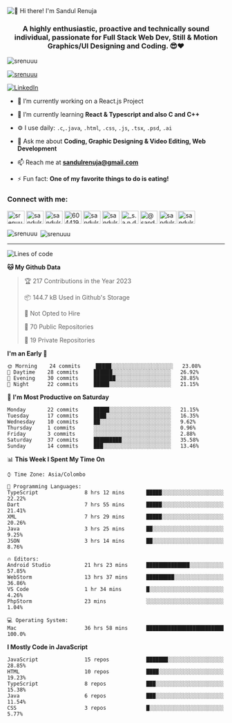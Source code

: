 <img src="https://user-images.githubusercontent.com/49369577/97047278-562d0200-1596-11eb-8a4f-656b2acf2b6a.gif" alt="👋 Hi there! I'm Sandul Renuja" title="👋 Hi there! I'm Sandul Renuja"/>
<h3 align="center">A highly enthusiastic, proactive and technically sound individual, passionate for Full Stack Web Dev, Still & Motion Graphics/UI Designing and Coding. 😎❤</h3>

<p align="left"> <img src="https://komarev.com/ghpvc/?username=srenuuu&label=Profile%20views&color=43cc11&style=flat" alt="srenuuu" /> </p>

<p align="left"> <a href="https://github.com/ryo-ma/github-profile-trophy"><img src="https://github-profile-trophy.vercel.app/?username=srenuuu&title=Commit,PullRequest,Repository" alt="srenuuu" /></a> </p>

<p align="left">
   <a href="https://linkedin.com/in/sandulr/" target="_blank">
      <img src="https://img.shields.io/badge/-Sandul Renuja-blue?style=for-the-badge&logo=Linkedin" alt="LinkedIn">
   </a>
</p>

- 🔭 I’m currently working on a React.js Project
- 🌱 I’m currently learning **React & Typescript and also C and C++**
- ⚙️ I use daily: `.c`,`.java`, `.html`, `.css`, `.js`, `.tsx`, `.psd`, `.ai`
- 💬 Ask me about **Coding, Graphic Designing & Video Editing, Web Development**
- 📫 Reach me at **sandulrenuja@gmail.com**

- ⚡ Fun fact: **One of my favorite things to do is eating!**

<h3 align="left">Connect with me:</h3>
<p align="left">
<a href="https://dev.to/srenuuu" target="blank"><img align="center" src="https://cdn.jsdelivr.net/npm/simple-icons@3.0.1/icons/dev-dot-to.svg" alt="srenuuu" height="30" width="40" /></a>
<a href="https://twitter.com/sandulr" target="blank"><img align="center" src="https://cdn.jsdelivr.net/npm/simple-icons@3.0.1/icons/twitter.svg" alt="sandulr" height="30" width="40" /></a>
<a href="https://linkedin.com/in/sandulr" target="blank"><img align="center" src="https://cdn.jsdelivr.net/npm/simple-icons@3.0.1/icons/linkedin.svg" alt="sandulr" height="30" width="40" /></a>
<a href="https://stackoverflow.com/users/6044198" target="blank"><img align="center" src="https://cdn.jsdelivr.net/npm/simple-icons@3.0.1/icons/stackoverflow.svg" alt="6044198" height="30" width="40" /></a>
<a href="https://kaggle.com/sandulrenuja" target="blank"><img align="center" src="https://cdn.jsdelivr.net/npm/simple-icons@3.0.1/icons/kaggle.svg" alt="sandulrenuja" height="30" width="40" /></a>
<a href="https://fb.com/sandulrenuja" target="blank"><img align="center" src="https://cdn.jsdelivr.net/npm/simple-icons@3.0.1/icons/facebook.svg" alt="sandulrenuja" height="30" width="40" /></a>
<a href="https://instagram.com/_s.a.n.d.u.l_" target="blank"><img align="center" src="https://cdn.jsdelivr.net/npm/simple-icons@3.0.1/icons/instagram.svg" alt="_s.a.n.d.u.l_" height="30" width="40" /></a>
<a href="https://medium.com/@sandulrenuja" target="blank"><img align="center" src="https://cdn.jsdelivr.net/npm/simple-icons@3.0.1/icons/medium.svg" alt="@sandulrenuja" height="30" width="40" /></a>
<a href="https://www.codechef.com/users/sandulr" target="blank"><img align="center" src="https://cdn.jsdelivr.net/npm/simple-icons@3.1.0/icons/codechef.svg" alt="sandulr" height="30" width="40" /></a>
<a href="https://www.hackerrank.com/sandulrenuja" target="blank"><img align="center" src="https://cdn.jsdelivr.net/npm/simple-icons@3.0.1/icons/hackerrank.svg" alt="sandulrenuja" height="30" width="40" /></a>
</p>


<p><img align="left" src="https://github-readme-stats.vercel.app/api/top-langs?username=srenuuu&show_icons=true&locale=en&layout=compact" alt="srenuuu" /></p>

<p>&nbsp;<img align="center" src="https://github-readme-stats.vercel.app/api?username=srenuuu&show_icons=true&locale=en" alt="srenuuu" /></p>

<hr>

<!--START_SECTION:waka-->
![Lines of code](https://img.shields.io/badge/From%20Hello%20World%20I%27ve%20Written-0%20lines%20of%20code-blue)

**🐱 My Github Data** 

> 🏆 217 Contributions in the Year 2023
 > 
> 📦 144.7 kB Used in Github's Storage 
 > 
> 🚫 Not Opted to Hire
 > 
> 📜 70 Public Repositories
 > 
> 🔑 19 Private Repositories 

**I'm an Early 🐤** 

```text
🌞 Morning    24 commits     █████░░░░░░░░░░░░░░░░░░░░   23.08% 
🌆 Daytime    28 commits     ██████░░░░░░░░░░░░░░░░░░░   26.92% 
🌃 Evening    30 commits     ███████░░░░░░░░░░░░░░░░░░   28.85% 
🌙 Night      22 commits     █████░░░░░░░░░░░░░░░░░░░░   21.15%

```
📅 **I'm Most Productive on Saturday** 

```text
Monday       22 commits     █████░░░░░░░░░░░░░░░░░░░░   21.15% 
Tuesday      17 commits     ████░░░░░░░░░░░░░░░░░░░░░   16.35% 
Wednesday    10 commits     ██░░░░░░░░░░░░░░░░░░░░░░░   9.62% 
Thursday     1 commits      ░░░░░░░░░░░░░░░░░░░░░░░░░   0.96% 
Friday       3 commits      ░░░░░░░░░░░░░░░░░░░░░░░░░   2.88% 
Saturday     37 commits     █████████░░░░░░░░░░░░░░░░   35.58% 
Sunday       14 commits     ███░░░░░░░░░░░░░░░░░░░░░░   13.46%

```


📊 **This Week I Spent My Time On** 

```text
⌚︎ Time Zone: Asia/Colombo

💬 Programming Languages: 
TypeScript               8 hrs 12 mins       █████░░░░░░░░░░░░░░░░░░░░   22.22% 
Dart                     7 hrs 55 mins       █████░░░░░░░░░░░░░░░░░░░░   21.41% 
XML                      7 hrs 29 mins       █████░░░░░░░░░░░░░░░░░░░░   20.26% 
Java                     3 hrs 25 mins       ██░░░░░░░░░░░░░░░░░░░░░░░   9.25% 
JSON                     3 hrs 14 mins       ██░░░░░░░░░░░░░░░░░░░░░░░   8.76%

🔥 Editors: 
Android Studio           21 hrs 23 mins      ██████████████░░░░░░░░░░░   57.85% 
WebStorm                 13 hrs 37 mins      █████████░░░░░░░░░░░░░░░░   36.86% 
VS Code                  1 hr 34 mins        █░░░░░░░░░░░░░░░░░░░░░░░░   4.26% 
PhpStorm                 23 mins             ░░░░░░░░░░░░░░░░░░░░░░░░░   1.04%

💻 Operating System: 
Mac                      36 hrs 58 mins      █████████████████████████   100.0%

```

**I Mostly Code in JavaScript** 

```text
JavaScript               15 repos            ███████░░░░░░░░░░░░░░░░░░   28.85% 
HTML                     10 repos            ████░░░░░░░░░░░░░░░░░░░░░   19.23% 
TypeScript               8 repos             ███░░░░░░░░░░░░░░░░░░░░░░   15.38% 
Java                     6 repos             ███░░░░░░░░░░░░░░░░░░░░░░   11.54% 
CSS                      3 repos             █░░░░░░░░░░░░░░░░░░░░░░░░   5.77%

```



<!--END_SECTION:waka-->
